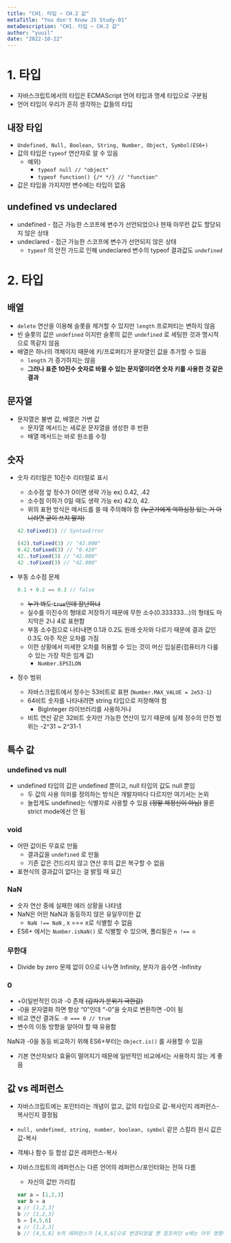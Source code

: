```yaml
---
title: "CH1. 타입 ~ CH.2 값"
metaTitle: "You don't Know JS Study-01"
metaDescription: "CH1. 타입 ~ CH.2 값"
author: "yuuil"
date: "2022-10-22"
---
```

# 1. 타입

- 자바스크립트에서의 타입은 ECMAScript 언어 타입과 명세 타입으로 구분됨
- 언어 타입이 우리가 흔히 생각하는 값들의 타입

## 내장 타입

- `Undefined, Null, Boolean, String, Number, Object, Symbol(ES6+)`
- 값의 타입은 `typeof` 연산자로 알 수 있음
    - 예외)
        - `typeof null // "object"`
        - `typeof function() {/* */} // "function"`
- 값은 타입을 가지지만 변수에는 타입이 없음

## undefined vs undeclared

- undefined - 접근 가능한 스코프에 변수가 선언되었으나 현재 아무런 값도 할당되지 않은 상태
- undeclared - 접근 가능한 스코프에 변수가 선언되지 않은 상태
    - `typeof` 의 안전 가드로 인해 undeclared 변수의 typeof 결과값도 `undefined`

# 2. 타입

## 배열

- `delete` 연산을 이용해 슬롯을 제거할 수 있지만 `length` 프로퍼티는 변하지 않음
- 빈 슬롯의 값은 `undefined` 이지만 슬롯의 값은 `undefined` 로 세팅한 것과 명시적으로 똑같지 않음
- 배열은 하나의 객체이지 때문에 키/프로퍼티가 문자열인 값을 추가할 수 있음
    - `length` 가 증가하지는 않음
    - **그러나 표준 10진수 숫자로 바뀔 수 있는 문자열이라면 숫자 키를 사용한 것 같은 결과**

## 문자열

- 문자열은 불변 값, 배열은 가변 값
    - 문자열 메서드는 새로운 문자열을 생성한 후 반환
    - 배열 메서드는 바로 원소를 수정

## 숫자

- 숫자 리터럴은 10진수 리터럴로 표시
    - 소수점 앞 정수가 0이면 생략 가능 ex) 0.42, .42
    - 소수점 이하가 0일 때도 생략 가능 ex) 42.0, 42.
    - 위의 표현 방식은 메서드를 쓸 때 주의해야 함 ~~(누군가에게 억하심정 있는 거 아니라면 굳이 쓰지 말자)~~
    
    ```jsx
    42.toFixed(3) // SyntaxError
    
    (42).toFixed(3) // "42.000"
    0.42.toFixed(3) // "0.420"
    42..toFixed(3) // "42.000"
    42 .toFixed(3) // "42.000"
    ```
    
- 부동 소수점 문제
    
    ```jsx
    0.1 + 0.2 == 0.3 // false
    ```
    
    - ~~누가 봐도 `true`인데 장난하냐~~
    - 실수를 이진수의 형태로 저장하기 때문에 무한 소수(0.333333…)의 형태도 마지막은 2나 4로 표현함
    - 부동 소수점으로 나타내면 0.1과 0.2도 원래 숫자와 다르기 때문에 결과 값인 0.3도 아주 작은 오차를 가짐
    - 이런 상황에서 미세한 오차를 허용할 수 있는 것이 머신 입실론(컴퓨터가 다룰 수 있는 가장 작은 임계 값)
        - `Number.EPSILON`
- 정수 범위
    - 자바스크립트에서 정수는 53비트로 표현 (`Number.MAX_VALUE = 2e53-1`)
    - 64비트 숫자를 나타내려면 string 타입으로 저장해야 함
        - BigInteger 라이브러리를 사용하거나
    - 비트 연산 같은 32비트 숫자만 가능한 연산이 있기 때문에 실제 정수의 안전 범위는 -2^31 ~ 2^31-1

## 특수 값

### undefined vs null

- undefined 타입의 값은 undefined 뿐이고, null 타입의 값도 null 뿐임
    - 두 값의 사용 의미를 정의하는 방식은 개발자마다 다르지만 여기서는 논외
    - 놀랍게도 undefined는 식별자로 사용할 수 있음 ~~(정말 제정신이 아님)~~ 물론 strict mode에선 안 됨

### void

- 어떤 값이든 무효로 만듦
    - 결과값을 `undefined` 로 만듦
    - 기존 값은 건드리지 않고 연산 후의 값은 복구할 수 없음
- 표현식의 결과값이 없다는 걸 밝힐 때 요긴

### NaN

- 숫자 연산 중에 실패한 에러 상황을 나타냄
- NaN은 어떤 NaN과 동등하지 않은 유일무이한 값
    - `NaN !== NaN` , x === x로 식별할 수 없음
- ES6+ 에서는 `Number.isNaN()` 로 식별할 수 있으며, 폴리필은 `n !== n`

### 무한대

- Divide by zero 문제 없이 0으로 나누면 Infinity, 분자가 음수면 -Infinity

### 0

- +0(일반적인 0)과 -0 존재 ~~(갑자기 분위기 극한값)~~
- -0을 문자열화 하면 항상 “0”인데 “-0”을 숫자로 변환하면 -0이 됨
- 비교 연산 결과도 `-0 === 0 // true`
- 변수의 이동 방향을 알아야 할 때 유용함

NaN과 -0을 동등 비교하기 위해 ES6+부터는 `Object.is()` 를 사용할 수 있음

- 기본 연산자보다 효율이 떨어지기 때문에 일반적인 비교에서는 사용하지 않는 게 좋음

## 값 vs 레퍼런스

- 자바스크립트에는 포인터라는 개념이 없고, 값의 타입으로 값-복사인지 레퍼런스-복사인지 결정됨
- `null, undefined, string, number, boolean, symbol` 같은 스칼라 원시 값은 값-복사
- 객체나 함수 등 합성 값은 레퍼런스-복사
- 자바스크립트의 레퍼런스는 다른 언어의 레퍼런스/포인터와는 전혀 다름
    - 자신의 값만 가리킴
    
    ```jsx
    var a = [1,2,3]
    var b = a
    a // [1,2,3]
    b // [1,2,3]
    b = [4,5,6]
    a // [1,2,3]
    b // [4,5,6] b의 레퍼런스가 [4,5,6]으로 변경되었을 뿐 참조하던 a에는 아무 영향이 없음
    ```